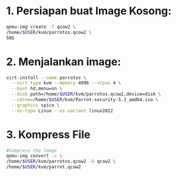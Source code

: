 # 1. Persiapan buat Image Kosong:
```sh
qemu-img create -f qcow2 \
/home/$USER/kvm/parrotos.qcow2 \
50G
```

# 2. Menjalankan image:

```sh
virt-install --name parrotos \
  --virt-type kvm --memory 4096 --vcpus 4 \
  --boot hd,menu=on \
  --disk path=/home/$USER/kvm/parrotos.qcow2,device=disk \
  --cdrom=/home/$USER/kvm/Parrot-security-5.3_amd64.iso \
  --graphics spice \
  --os-type Linux --os-variant linux2022
```

# 3. Kompress File
```sh
#Compress the Image
qemu-img convert -c \
/home/$USER/kvm/parrotos.qcow2 -O qcow2 \
/home/$USER/kvm/parrot.qcow2
